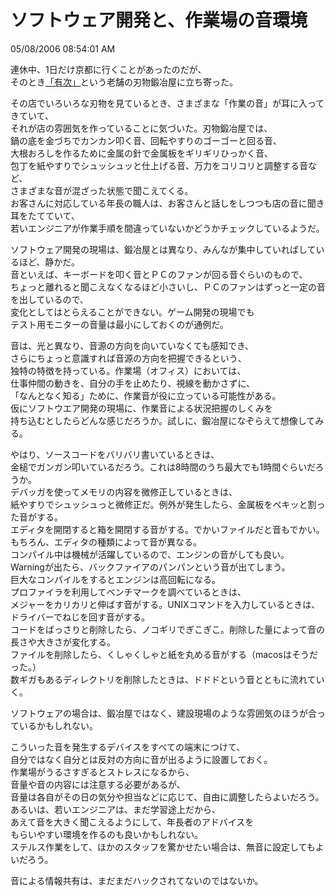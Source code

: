 ソフトウェア開発と、作業場の音環境
====
05/08/2006 08:54:01 AM


<p>連休中、1日だけ京都に行くことがあったのだが、<br />
そのとき<a href="http://www.aritsugu.com/">「有次」</a>という老舗の刃物鍛冶屋に立ち寄った。</p>

<p>その店でいろいろな刃物を見ているとき、さまざまな「作業の音」が耳に入ってきていて、<br />
それが店の雰囲気を作っていることに気づいた。刃物鍛冶屋では、<br />
鍋の底を金づちでカンカン叩く音、回転やすりのゴーゴーと回る音、<br />
大根おろしを作るために金属の針で金属板をギリギリひっかく音、<br />
包丁を紙やすりでシュッシュッと仕上げる音、万力をコリコリと調整する音など、<br />
さまざまな音が混ざった状態で聞こえてくる。<br />
お客さんに対応している年長の職人は、お客さんと話しをしつつも店の音に聞き耳をたてていて、<br />
若いエンジニアが作業手順を間違っていないかどうかチェックしているようだ。</p>

<p>ソフトウェア開発の現場は、鍛冶屋とは異なり、みんなが集中していればしているほど、静かだ。<br />
音といえば、キーボードを叩く音とＰＣのファンが回る音ぐらいのもので、<br />
ちょっと離れると聞こえなくなるほど小さいし、ＰＣのファンはずっと一定の音を出しているので、<br />
変化としてはとらえることができない。ゲーム開発の現場でも<br />
テスト用モニターの音量は最小にしておくのが通例だ。</p>

<p>音は、光と異なり、音源の方向を向いていなくても感知でき、<br />
さらにちょっと意識すれば音源の方向を把握できるという、<br />
独特の特徴を持っている。作業場（オフィス）においては、<br />
仕事仲間の動きを、自分の手を止めたり、視線を動かさずに、<br />
「なんとなく知る」ために、作業音が役に立っている可能性がある。<br />
仮にソフトウエア開発の現場に、作業音による状況把握のしくみを<br />
持ち込むとしたらどんな感じだろうか。試しに、鍛冶屋になぞらえて想像してみる。</p>

<p>やはり、ソースコードをバリバリ書いているときは、<br />
金槌でガンガン叩いているだろう。これは8時間のうち最大でも1時間ぐらいだろうか。<br />
デバッガを使ってメモリの内容を微修正しているときは、<br />
紙やすりでシュッシュっと微修正だ。例外が発生したら、金属板をペキッと割った音がする。<br />
エディタを開閉すると箱を開閉する音がする。でかいファイルだと音もでかい。<br />
もちろん、エディタの種類によって音が異なる。<br />
コンパイル中は機械が活躍しているので、エンジンの音がしても良い。<br />
Warningが出たら、バックファイアのパンパンという音が出てしまう。<br />
巨大なコンパイルをするとエンジンは高回転になる。<br />
プロファイラを利用してベンチマークを調べているときは、<br />
メジャーをカリカリと伸ばす音がする。UNIXコマンドを入力しているときは、<br />
ドライバーでねじを回す音がする。<br />
コードをばっさりと削除したら、ノコギリでぎこぎこ。削除した量によって音の長さや大きさが変化する。<br />
ファイルを削除したら、くしゃくしゃと紙を丸める音がする（macosはそうだった。）<br />
数ギガもあるディレクトリを削除したときは、ドドドという音とともに流れていく。</p>

<p>ソフトウェアの場合は、鍛冶屋ではなく、建設現場のような雰囲気のほうが合っているかもしれない。</p>

<p>こういった音を発生するデバイスをすべての端末につけて、<br />
自分ではなく自分とは反対の方向に音が出るように設置しておく。<br />
作業場がうるさすぎるとストレスになるから、<br />
音量や音の内容には注意する必要があるが、<br />
音量は各自がその日の気分や担当などに応じて、自由に調整したらよいだろう。<br />
あるいは、若いエンジニアは、まだ学習途上だから、<br />
あえて音を大きく聞こえるようにして、年長者のアドバイスを<br />
もらいやすい環境を作るのも良いかもしれない。<br />
ステルス作業をして、ほかのスタッフを驚かせたい場合は、無音に設定してもよいだろう。</p>

<p>音による情報共有は、まだまだハックされてないのではないか。</p>
